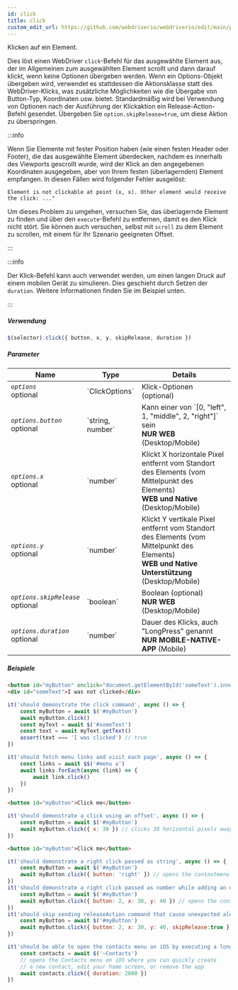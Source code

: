 ```yaml
---
id: click
title: click
custom_edit_url: https://github.com/webdriverio/webdriverio/edit/main/packages/webdriverio/src/commands/element/click.ts
---
```


Klicken auf ein Element.

Dies löst einen WebDriver `click`-Befehl für das ausgewählte Element aus, der im Allgemeinen zum ausgewählten Element scrollt und dann darauf klickt, wenn keine Optionen übergeben werden. Wenn ein Options-Objekt übergeben wird, verwendet es stattdessen die Aktionsklasse statt des WebDriver-Klicks, was zusätzliche Möglichkeiten wie die Übergabe von Button-Typ, Koordinaten usw. bietet. Standardmäßig wird bei Verwendung von Optionen nach der Ausführung der Klickaktion ein Release-Action-Befehl gesendet. Übergeben Sie `option.skipRelease=true`, um diese Aktion zu überspringen.

:::info

Wenn Sie Elemente mit fester Position haben (wie einen festen Header oder Footer), die das ausgewählte Element überdecken, nachdem es innerhalb des Viewports gescrollt wurde, wird der Klick an den angegebenen Koordinaten ausgegeben, aber von Ihrem festen (überlagernden) Element empfangen. In diesen Fällen wird folgender Fehler ausgelöst:

```
Element is not clickable at point (x, x). Other element would receive the click: ..."
```

Um dieses Problem zu umgehen, versuchen Sie, das überlagernde Element zu finden und über den `execute`-Befehl zu entfernen, damit es den Klick nicht stört. Sie können auch versuchen, selbst mit `scroll` zu dem Element zu scrollen, mit einem für Ihr Szenario geeigneten Offset.

:::

:::info

Der Klick-Befehl kann auch verwendet werden, um einen langen Druck auf einem mobilen Gerät zu simulieren. Dies geschieht durch Setzen der `duration`. Weitere Informationen finden Sie im Beispiel unten.

:::

##### Verwendung

```js
$(selector).click({ button, x, y, skipRelease, duration })
```

##### Parameter

<table>
  <thead>
    <tr>
      <th>Name</th><th>Type</th><th>Details</th>
    </tr>
  </thead>
  <tbody>
    <tr>
      <td><code><var>options</var></code><br /><span className="label labelWarning">optional</span></td>
      <td>`ClickOptions`</td>
      <td>Klick-Optionen (optional)</td>
    </tr>
    <tr>
      <td><code><var>options.button</var></code><br /><span className="label labelWarning">optional</span></td>
      <td>`string, number`</td>
      <td>Kann einer von `[0, "left", 1, "middle", 2, "right"]` sein <br /><strong>NUR WEB</strong> (Desktop/Mobile)</td>
    </tr>
    <tr>
      <td><code><var>options.x</var></code><br /><span className="label labelWarning">optional</span></td>
      <td>`number`</td>
      <td>Klickt X horizontale Pixel entfernt vom Standort des Elements (vom Mittelpunkt des Elements)<br /><strong>WEB und Native</strong> (Desktop/Mobile)</td>
    </tr>
    <tr>
      <td><code><var>options.y</var></code><br /><span className="label labelWarning">optional</span></td>
      <td>`number`</td>
      <td>Klickt Y vertikale Pixel entfernt vom Standort des Elements (vom Mittelpunkt des Elements)<br /><strong>WEB und Native Unterstützung</strong> (Desktop/Mobile)</td>
    </tr>
    <tr>
      <td><code><var>options.skipRelease</var></code><br /><span className="label labelWarning">optional</span></td>
      <td>`boolean`</td>
      <td>Boolean (optional) <br /><strong>NUR WEB</strong> (Desktop/Mobile)</td>
    </tr>
    <tr>
      <td><code><var>options.duration</var></code><br /><span className="label labelWarning">optional</span></td>
      <td>`number`</td>
      <td>Dauer des Klicks, auch "LongPress" genannt <br /><strong>NUR MOBILE-NATIVE-APP</strong> (Mobile)</td>
    </tr>
  </tbody>
</table>

##### Beispiele

```html title="example.html"
<button id="myButton" onclick="document.getElementById('someText').innerHTML='I was clicked'">Click me</button>
<div id="someText">I was not clicked</div>
```

```js title="click.js"
it('should demonstrate the click command', async () => {
    const myButton = await $('#myButton')
    await myButton.click()
    const myText = await $('#someText')
    const text = await myText.getText()
    assert(text === 'I was clicked') // true
})
```

```js title="example.js"
it('should fetch menu links and visit each page', async () => {
    const links = await $$('#menu a')
    await links.forEach(async (link) => {
        await link.click()
    })
})

```

```html title="example.html"
<button id="myButton">Click me</button>
```

```js title="example.js"
it('should demonstrate a click using an offset', async () => {
    const myButton = await $('#myButton')
    await myButton.click({ x: 30 }) // clicks 30 horizontal pixels away from location of the button (from center point of element)
})

```

```html title="example.html"
<button id="myButton">Click me</button>
```

```js title="example.js"
it('should demonstrate a right click passed as string', async () => {
    const myButton = await $('#myButton')
    await myButton.click({ button: 'right' }) // opens the contextmenu at the location of the button
})
it('should demonstrate a right click passed as number while adding an offset', async () => {
    const myButton = await $('#myButton')
    await myButton.click({ button: 2, x: 30, y: 40 }) // opens the contextmenu 30 horizontal and 40 vertical pixels away from location of the button (from the center of element)
})
it('should skip sending releaseAction command that cause unexpected alert closure', async () => {
    const myButton = await $('#myButton')
    await myButton.click({ button: 2, x: 30, y: 40, skipRelease:true }) // skips sending releaseActions
})

```

```js title="longpress.example.js"
it('should be able to open the contacts menu on iOS by executing a longPress', async () => {
    const contacts = await $('~Contacts')
    // opens the Contacts menu on iOS where you can quickly create
    // a new contact, edit your home screen, or remove the app
    await contacts.click({ duration: 2000 })
})
```